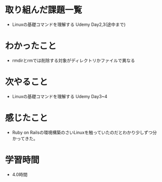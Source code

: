 # 取り組んだ課題一覧

- Linuxの基礎コマンドを理解する Udemy Day2,3(途中まで)

# わかったこと

- rmdirとrmでは削除する対象がディレクトリかファイルで異なる

# 次やること

- Linuxの基礎コマンドを理解する Udemy Day3~4

# 感じたこと

- Ruby on Railsの環境構築のさいLinuxを触っていたのだとわかり少しずつ分かってきた。

# 学習時間
- 4.0時間
